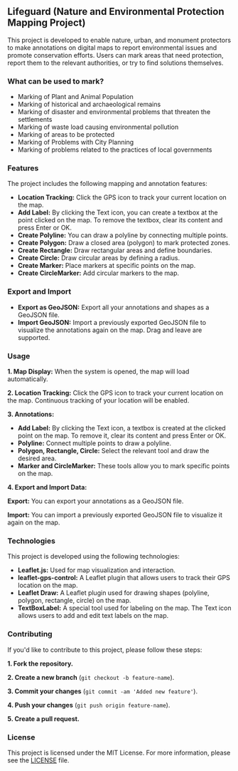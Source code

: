 ## Lifeguard (Nature and Environmental Protection Mapping Project)

This project is developed to enable nature, urban, and monument protectors to make annotations on digital maps to report environmental issues and promote conservation efforts. Users can mark areas that need protection, report them to the relevant authorities, or try to find solutions themselves.

### What can be used to mark?

- Marking of Plant and Animal Population
- Marking of historical and archaeological remains
- Marking of disaster and environmental problems that threaten the settlements
- Marking of waste load causing environmental pollution
- Marking of areas to be protected
- Marking of Problems with City Planning
- Marking of problems related to the practices of local governments

### Features
The project includes the following mapping and annotation features:

- **Location Tracking:** Click the GPS icon to track your current location on the map.
- **Add Label:** By clicking the Text icon, you can create a textbox at the point clicked on the map. To remove the textbox, clear its content and press Enter or OK.
- **Create Polyline:** You can draw a polyline by connecting multiple points.
- **Create Polygon:** Draw a closed area (polygon) to mark protected zones.
- **Create Rectangle:** Draw rectangular areas and define boundaries.
- **Create Circle:** Draw circular areas by defining a radius.
- **Create Marker:** Place markers at specific points on the map.
- **Create CircleMarker:** Add circular markers to the map.

### Export and Import
- **Export as GeoJSON:** Export all your annotations and shapes as a GeoJSON file.
- **Import GeoJSON:** Import a previously exported GeoJSON file to visualize the annotations again on the map. Drag and leave are supported.

### Usage

**1. Map Display:** When the system is opened, the map will load automatically.

**2. Location Tracking:** Click the GPS icon to track your current location on the map. Continuous tracking of your location will be enabled.

**3. Annotations:**

- **Add Label:** By clicking the Text icon, a textbox is created at the clicked point on the map. To remove it, clear its content and press Enter or OK.
- **Polyline:** Connect multiple points to draw a polyline.
- **Polygon, Rectangle, Circle:** Select the relevant tool and draw the desired area.
- **Marker and CircleMarker:** These tools allow you to mark specific points on the map.

**4. Export and Import Data:**

**Export:** You can export your annotations as a GeoJSON file.

**Import:** You can import a previously exported GeoJSON file to visualize it again on the map.

### Technologies
This project is developed using the following technologies:

- **Leaflet.js:** Used for map visualization and interaction.
- **leaflet-gps-control:** A Leaflet plugin that allows users to track their GPS location on the map.
- **Leaflet Draw:** A Leaflet plugin used for drawing shapes (polyline, polygon, rectangle, circle) on the map.
- **TextBoxLabel:** A special tool used for labeling on the map. The Text icon allows users to add and edit text labels on the map.

### Contributing
If you'd like to contribute to this project, please follow these steps:

**1. Fork the repository.**

**2. Create a new branch** (``git checkout -b feature-name``).

**3. Commit your changes** (``git commit -am 'Added new feature'``).

**4. Push your changes** (``git push origin feature-name``).

**5. Create a pull request.**

### License
This project is licensed under the MIT License. For more information, please see the [LICENSE](LICENSE) file.